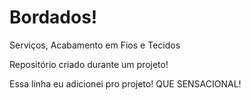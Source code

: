# Bordados!
 Serviços, Acabamento em Fios e Tecidos

 Repositório criado durante um projeto!

Essa linha eu adicionei pro projeto! QUE SENSACIONAL!
